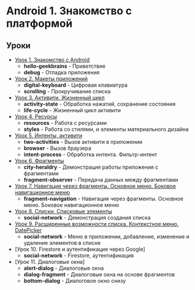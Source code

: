 # Android 1. Знакомство с платформой
## Уроки
* [Урок 1. Знакомство с Android](https://github.com/Kirill-Aksenov/android-platform-introduction-lessons/tree/master/lesson01)
    * **hello-geekbrains** - Приветствие
    * **debug** - Отладка приложения
* [Урок 2. Макеты приложений](https://github.com/Kirill-Aksenov/android-platform-introduction-lessons/tree/master/lesson02)
    * **digital-keyboard** - Цифровая клавиатура
    * **scrolling** - Прокручивание списка
* [Урок 3. Активити. Жизненный цикл](https://github.com/Kirill-Aksenov/android-platform-introduction-lessons/tree/master/lesson03)
    * **activity-state** - Обработка нажатий, сохранение состояния
    * **life-cycle** - Жизненный цикл активити
* [Урок 4. Ресурсы](https://github.com/Kirill-Aksenov/android-platform-introduction-lessons/tree/master/lesson04)
    * **resources** - Работа с ресурсами
    * **styles** - Работа со стилями, и элементы материального дизайна
* [Урок 5. Интенты, активити](https://github.com/Kirill-Aksenov/android-platform-introduction-lessons/tree/master/lesson05)
    * **two-activities** - Вызов активити в приложении
    * **browser** - Вызов браузера
    * **intent-process** - Обработка интента. Фильтр-интент
* [Урок 6. Фрагменты](https://github.com/Kirill-Aksenov/android-platform-introduction-lessons/tree/master/lesson06)
    * **city-heraldry** - Демонстрация работы приложения с фрагментами
    * **fragment-observer** - Передача данных между фрагментами
* [Урок 7. Навигация через фрагменты. Основное меню. Боковое навигационное меню](https://github.com/Kirill-Aksenov/android-platform-introduction-lessons/tree/master/lesson07)
    * **fragment-navigation** - Навигация через фрагменты. Основное меню. Боковое навигационное меню
* [Урок 8. Списки. Списковые элементы](https://github.com/Kirill-Aksenov/android-platform-introduction-lessons/tree/master/lesson08)
    * **social-network** - Демонстрация создания списка
* [Урок 9. Расширенные возможности списка. Контекстное меню. DatePicker](https://github.com/Kirill-Aksenov/android-platform-introduction-lessons/tree/master/lesson09)
    * **social-network** - Меню в приложении, добавление, изменение и удаление элементов в списке
* [Урок 10. Firestore и аутентификация через Google]
    * **social-network** - Firestore, аутентификация
* [Урок 11. Диалоговые окна]
    * **alert-dialog** - Диалоговые окна
    * **dialog-fragment** - Диалоговые окна на основе фрагментов
    * **bottom-dialog** - Диалоговое окно снизу
